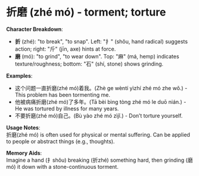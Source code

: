 # **折磨 (zhé mó) - torment; torture**

**Character Breakdown**:  
- **折** (zhé): "to break", "to snap". Left: "扌" (shǒu, hand radical) suggests action; right: "斤" (jīn, axe) hints at force.  
- **磨** (mó): "to grind", "to wear down". Top: "麻" (má, hemp) indicates texture/roughness; bottom: "石" (shí, stone) shows grinding.

**Examples**:  
- 这个问题一直折磨(zhé mó)着我。(Zhè ge wèntí yìzhí zhé mó zhe wǒ.) - This problem has been tormenting me.  
- 他被病痛折磨(zhé mó)了多年。(Tā bèi bìng tòng zhé mó le duō nián.) - He was tortured by illness for many years.  
- 不要折磨(zhé mó)自己。(Bù yào zhé mó zìjǐ.) - Don’t torture yourself.

**Usage Notes**:  
折磨(zhé mó) is often used for physical or mental suffering. Can be applied to people or abstract things (e.g., thoughts).

**Memory Aids**:  
Imagine a hand (扌shǒu) breaking (折zhé) something hard, then grinding (磨mó) it down with a stone-continuous torment.